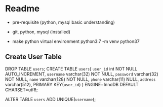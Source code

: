# Readme
- pre-requisite
  (python, mysql basic understanding)

- git, python, mysql (installed)

- make python virtual environment
  python3.7 -m venv python37


## Create User Table
DROP TABLE `users`;
CREATE TABLE `users`(
 `user_id` int NOT NULL AUTO_INCREMENT,
 `username` varchar(32) NOT NULL,
 `password` varchar(32) NOT NULL,
 `name` varchar(128) NOT NULL,
 `phone` varchar(11) NULL,
 `address` varchar(512),
 PRIMARY KEY(`user_id`)
) ENGINE=InnoDB DEFAULT CHARSET=utf8;

ALTER TABLE `users` ADD UNIQUE(`username`);
